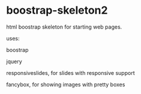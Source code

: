 boostrap-skeleton2
==================

html boostrap skeleton for starting web pages.

uses:

boostrap

jquery

responsiveslides, for slides with responsive support

fancybox, for showing images with pretty boxes
